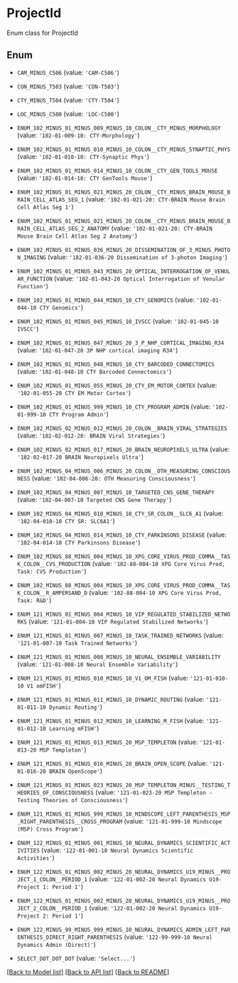 # ProjectId

Enum class for ProjectId

## Enum

* `CAM_MINUS_C506` (value: `'CAM-C506'`)

* `CON_MINUS_T503` (value: `'CON-T503'`)

* `CTY_MINUS_T504` (value: `'CTY-T504'`)

* `LOC_MINUS_C500` (value: `'LOC-C500'`)

* `ENUM_102_MINUS_01_MINUS_009_MINUS_10_COLON__CTY_MINUS_MORPHOLOGY` (value: `'102-01-009-10: CTY-Morphology'`)

* `ENUM_102_MINUS_01_MINUS_010_MINUS_10_COLON__CTY_MINUS_SYNAPTIC_PHYS` (value: `'102-01-010-10: CTY-Synaptic Phys'`)

* `ENUM_102_MINUS_01_MINUS_014_MINUS_10_COLON__CTY_GEN_TOOLS_MOUSE` (value: `'102-01-014-10: CTY GenTools Mouse'`)

* `ENUM_102_MINUS_01_MINUS_021_MINUS_20_COLON__CTY_MINUS_BRAIN_MOUSE_BRAIN_CELL_ATLAS_SEG_1` (value: `'102-01-021-20: CTY-BRAIN Mouse Brain Cell Atlas Seg 1'`)

* `ENUM_102_MINUS_01_MINUS_021_MINUS_20_COLON__CTY_MINUS_BRAIN_MOUSE_BRAIN_CELL_ATLAS_SEG_2_ANATOMY` (value: `'102-01-021-20: CTY-BRAIN Mouse Brain Cell Atlas Seg 2 Anatomy'`)

* `ENUM_102_MINUS_01_MINUS_036_MINUS_20_DISSEMINATION_OF_3_MINUS_PHOTON_IMAGING` (value: `'102-01-036-20 Dissemination of 3-photon Imaging'`)

* `ENUM_102_MINUS_01_MINUS_043_MINUS_20_OPTICAL_INTERROGATION_OF_VENULAR_FUNCTION` (value: `'102-01-043-20 Optical Interrogation of Venular Function'`)

* `ENUM_102_MINUS_01_MINUS_044_MINUS_10_CTY_GENOMICS` (value: `'102-01-044-10 CTY Genomics'`)

* `ENUM_102_MINUS_01_MINUS_045_MINUS_10_IVSCC` (value: `'102-01-045-10 IVSCC'`)

* `ENUM_102_MINUS_01_MINUS_047_MINUS_20_3_P_NHP_CORTICAL_IMAGING_R34` (value: `'102-01-047-20 3P NHP cortical imaging R34'`)

* `ENUM_102_MINUS_01_MINUS_048_MINUS_10_CTY_BARCODED_CONNECTOMICS` (value: `'102-01-048-10 CTY Barcoded Connectomics'`)

* `ENUM_102_MINUS_01_MINUS_055_MINUS_20_CTY_EM_MOTOR_CORTEX` (value: `'102-01-055-20 CTY EM Motor Cortex'`)

* `ENUM_102_MINUS_01_MINUS_999_MINUS_10_CTY_PROGRAM_ADMIN` (value: `'102-01-999-10 CTY Program Admin'`)

* `ENUM_102_MINUS_02_MINUS_012_MINUS_20_COLON__BRAIN_VIRAL_STRATEGIES` (value: `'102-02-012-20: BRAIN Viral Strategies'`)

* `ENUM_102_MINUS_02_MINUS_017_MINUS_20_BRAIN_NEUROPIXELS_ULTRA` (value: `'102-02-017-20 BRAIN Neuropixels Ultra'`)

* `ENUM_102_MINUS_04_MINUS_006_MINUS_20_COLON__OTH_MEASURING_CONSCIOUSNESS` (value: `'102-04-006-20: OTH Measuring Consciousness'`)

* `ENUM_102_MINUS_04_MINUS_007_MINUS_10_TARGETED_CNS_GENE_THERAPY` (value: `'102-04-007-10 Targeted CNS Gene Therapy'`)

* `ENUM_102_MINUS_04_MINUS_010_MINUS_10_CTY_SR_COLON__SLC6_A1` (value: `'102-04-010-10 CTY SR: SLC6A1'`)

* `ENUM_102_MINUS_04_MINUS_014_MINUS_10_CTY_PARKINSONS_DISEASE` (value: `'102-04-014-10 CTY Parkinsons Disease'`)

* `ENUM_102_MINUS_88_MINUS_004_MINUS_10_XPG_CORE_VIRUS_PROD_COMMA__TASK_COLON__CVS_PRODUCTION` (value: `'102-88-004-10 XPG Core Virus Prod, Task: CVS Production'`)

* `ENUM_102_MINUS_88_MINUS_004_MINUS_10_XPG_CORE_VIRUS_PROD_COMMA__TASK_COLON__R_AMPERSAND_D` (value: `'102-88-004-10 XPG Core Virus Prod, Task: R&D'`)

* `ENUM_121_MINUS_01_MINUS_004_MINUS_10_VIP_REGULATED_STABILIZED_NETWORKS` (value: `'121-01-004-10 VIP Regulated Stabilized Networks'`)

* `ENUM_121_MINUS_01_MINUS_007_MINUS_10_TASK_TRAINED_NETWORKS` (value: `'121-01-007-10 Task Trained Networks'`)

* `ENUM_121_MINUS_01_MINUS_008_MINUS_10_NEURAL_ENSEMBLE_VARIABILITY` (value: `'121-01-008-10 Neural Ensemble Variability'`)

* `ENUM_121_MINUS_01_MINUS_010_MINUS_10_V1_OM_FISH` (value: `'121-01-010-10 V1 omFISH'`)

* `ENUM_121_MINUS_01_MINUS_011_MINUS_10_DYNAMIC_ROUTING` (value: `'121-01-011-10 Dynamic Routing'`)

* `ENUM_121_MINUS_01_MINUS_012_MINUS_10_LEARNING_M_FISH` (value: `'121-01-012-10 Learning mFISH'`)

* `ENUM_121_MINUS_01_MINUS_013_MINUS_20_MSP_TEMPLETON` (value: `'121-01-013-20 MSP Templeton'`)

* `ENUM_121_MINUS_01_MINUS_016_MINUS_20_BRAIN_OPEN_SCOPE` (value: `'121-01-016-20 BRAIN OpenScope'`)

* `ENUM_121_MINUS_01_MINUS_023_MINUS_20_MSP_TEMPLETON_MINUS__TESTING_THEORIES_OF_CONSCIOUSNESS` (value: `'121-01-023-20 MSP Templeton - Testing Theories of Consciousness'`)

* `ENUM_121_MINUS_01_MINUS_999_MINUS_10_MINDSCOPE_LEFT_PARENTHESIS_MSP_RIGHT_PARENTHESIS__CROSS_PROGRAM` (value: `'121-01-999-10 Mindscope (MSP) Cross Program'`)

* `ENUM_122_MINUS_01_MINUS_001_MINUS_10_NEURAL_DYNAMICS_SCIENTIFIC_ACTIVITIES` (value: `'122-01-001-10 Neural Dynamics Scientific Activities'`)

* `ENUM_122_MINUS_01_MINUS_002_MINUS_20_NEURAL_DYNAMICS_U19_MINUS__PROJECT_1_COLON__PERIOD_1` (value: `'122-01-002-20 Neural Dynamics U19- Project 1: Period 1'`)

* `ENUM_122_MINUS_01_MINUS_002_MINUS_20_NEURAL_DYNAMICS_U19_MINUS__PROJECT_2_COLON__PERIOD_1` (value: `'122-01-002-20 Neural Dynamics U19- Project 2: Period 1'`)

* `ENUM_122_MINUS_99_MINUS_999_MINUS_10_NEURAL_DYNAMICS_ADMIN_LEFT_PARENTHESIS_DIRECT_RIGHT_PARENTHESIS` (value: `'122-99-999-10 Neural Dynamics Admin (Direct)'`)

* `SELECT_DOT_DOT_DOT` (value: `'Select...'`)

[[Back to Model list]](../README.md#documentation-for-models) [[Back to API list]](../README.md#documentation-for-api-endpoints) [[Back to README]](../README.md)


